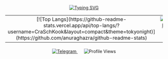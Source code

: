 <p align="center">
  <a href="https://git.io/typing-svg">
    <img src="https://readme-typing-svg.herokuapp.com?font=Fira+Code&pause=1000&center=true&vCenter=true&random=true&width=600&lines=hello+world;%D0%98%D0%BB%D0%B8+%D0%B2%D1%81%D0%B5+%D1%82%D0%B0%D0%BA%D0%B8+word.." alt="Typing SVG" />
  </a>
</p>

<table align="center" width="100%" style="max-width: 700px;">
  <tr>
    <td width="50%" valign="top" align="center">
      [![Top Langs](https://github-readme-stats.vercel.app/api/top-langs/?username=CraSchKook&layout=compact&theme=tokyonight)](https://github.com/anuraghazra/github-readme-stats)
    </td>
    <td width="50%" valign="top" align="center">
      <a href="https://github.com/CraSchKook/DnD_APP" target="_blank" rel="noopener noreferrer">
        <img src="https://github-readme-stats.vercel.app/api/pin/?username=CraSchKook&repo=DnD_APP&theme=tokyonight" alt="DnD_APP repo" />
      </a>
    </td>
  </tr>
</table>

<p align="center" style="margin-top: 20px;">
  <a href="https://t.me/craschkook" target="_blank" rel="noopener noreferrer" style="margin-right: 20px;">
    <img src="https://img.shields.io/badge/Telegram-2CA5E0?style=for-the-badge&logo=telegram&logoColor=white" alt="Telegram"/>
  </a>
  <img src="https://komarev.com/ghpvc/?username=CraSchKook&color=blue&style=flat" alt="Profile Views" />
</p>
